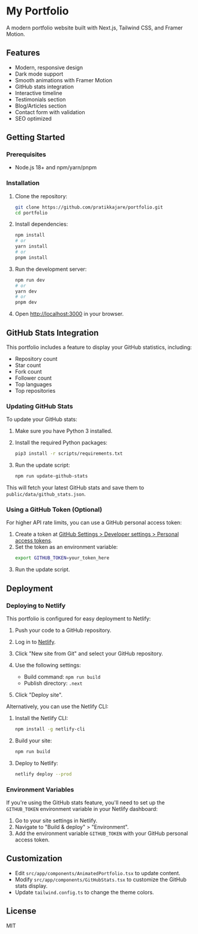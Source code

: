 # My Portfolio

A modern portfolio website built with Next.js, Tailwind CSS, and Framer Motion.

## Features

- Modern, responsive design
- Dark mode support
- Smooth animations with Framer Motion
- GitHub stats integration
- Interactive timeline
- Testimonials section
- Blog/Articles section
- Contact form with validation
- SEO optimized

## Getting Started

### Prerequisites

- Node.js 18+ and npm/yarn/pnpm

### Installation

1. Clone the repository:
   ```bash
   git clone https://github.com/pratikkajare/portfolio.git
   cd portfolio
   ```

2. Install dependencies:
   ```bash
   npm install
   # or
   yarn install
   # or
   pnpm install
   ```

3. Run the development server:
   ```bash
   npm run dev
   # or
   yarn dev
   # or
   pnpm dev
   ```

4. Open [http://localhost:3000](http://localhost:3000) in your browser.

## GitHub Stats Integration

This portfolio includes a feature to display your GitHub statistics, including:
- Repository count
- Star count
- Fork count
- Follower count
- Top languages
- Top repositories

### Updating GitHub Stats

To update your GitHub stats:

1. Make sure you have Python 3 installed.

2. Install the required Python packages:
   ```bash
   pip3 install -r scripts/requirements.txt
   ```

3. Run the update script:
   ```bash
   npm run update-github-stats
   ```

This will fetch your latest GitHub stats and save them to `public/data/github_stats.json`.

### Using a GitHub Token (Optional)

For higher API rate limits, you can use a GitHub personal access token:

1. Create a token at [GitHub Settings > Developer settings > Personal access tokens](https://github.com/settings/tokens).
2. Set the token as an environment variable:
   ```bash
   export GITHUB_TOKEN=your_token_here
   ```
3. Run the update script.

## Deployment

### Deploying to Netlify

This portfolio is configured for easy deployment to Netlify:

1. Push your code to a GitHub repository.

2. Log in to [Netlify](https://www.netlify.com/).

3. Click "New site from Git" and select your GitHub repository.

4. Use the following settings:
   - Build command: `npm run build`
   - Publish directory: `.next`

5. Click "Deploy site".

Alternatively, you can use the Netlify CLI:

1. Install the Netlify CLI:
   ```bash
   npm install -g netlify-cli
   ```

2. Build your site:
   ```bash
   npm run build
   ```

3. Deploy to Netlify:
   ```bash
   netlify deploy --prod
   ```

### Environment Variables

If you're using the GitHub stats feature, you'll need to set up the `GITHUB_TOKEN` environment variable in your Netlify dashboard:

1. Go to your site settings in Netlify.
2. Navigate to "Build & deploy" > "Environment".
3. Add the environment variable `GITHUB_TOKEN` with your GitHub personal access token.

## Customization

- Edit `src/app/components/AnimatedPortfolio.tsx` to update content.
- Modify `src/app/components/GitHubStats.tsx` to customize the GitHub stats display.
- Update `tailwind.config.ts` to change the theme colors.

## License

MIT
